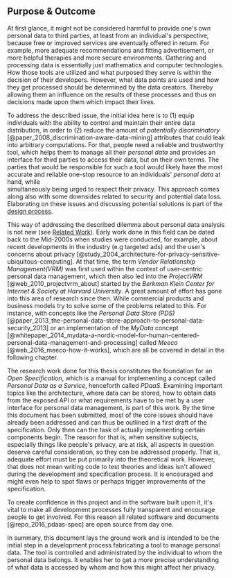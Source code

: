 ## Purpose & Outcome



At first glance, it might not be considered harmful to provide one's own personal data to third 
parties, at least from an individual's perspective, because free or improved services are 
eventually offered in return. For example, more adequate recommendations and fitting advertisement,
or more helpful therapies and more secure environments. 
Gathering and processing data is essentially just mathematics and computer technologies. How those 
tools are utilized and what purposed they serve is within the decision of their developers. 
However, what data points are used and how they get 
processed should be determined by the data creators. Thereby allowing them an  influence on the results of these processes and thus on decisions made 
upon them which impact their lives.

To address the described issue, the initial idea here is to (1) equip individuals with the ability 
to control and maintain their entire data distribution, in order to (2) reduce the amount of 
*potentially discriminatory* [@paper_2008_discrimination-aware-data-mining] attributes that could 
leak into arbitrary computations. For that, people need a reliable and trustworthy tool, which helps 
them to manage all their *personal data* and provides an interface for third parties to access their 
data, but on their own terms. The parties that would be responsible for such a tool would likely have the most accurate and 
reliable one-stop resource to an individuals' *personal data* at hand, while  
simultaneously being urged to respect their privacy. This approach comes along also with some 
downsides related to security and potential data loss. Elaborating on these issues and discussing 
potential solutions is part of the [design process](#design-discussion).

This way of addressing the described dilemma about personal data analysis is not new (see 
[Related Work](#related-work)). Early work done in this field can be dated back to the Mid-2000s 
when studies were conducted, for example, about recent developments in the industry (e.g targeted ads) 
and the user's concerns about privacy 
[@study_2004_architecture-for-privacy-sensitive-ubiquitous-computing]. At that time, the term 
*Vendor Relationship Management(VRM)* was first used within the context of user-centric personal 
data management, which then also led into the *ProjectVRM* [@web_2010_projectvrm_about] started by 
the *Berkman Klein Center for Internet & Society at Harvard University*. 
A great amount of effort has gone into this area of research since then. While commercial 
products and business models try to solve some of the problems related to this. For instance, 
with concepts like the *Personal Data Store (PDS)* 
[@paper_2013_the-personal-data-store-approach-to-personal-data-security_2013] or an implementation
of the *MyData* concept 
[@whitepaper_2014_mydata-a-nordic-model-for-human-centered-personal-data-management-and-processing] 
called *Meeco* [@web_2016_meeco-how-it-works], which are all be covered in detail in the 
following chapter.

The research work done for this thesis constitutes the foundation for an *Open Specification*, 
which is a manual for implementing a concept called *Personal Data as a Service*, henceforth called 
*PDaaS*. Examining important topics like the architecture, where data can 
be stored, how to obtain data from the exposed API or what requirements have to be met by a user 
interface for personal data management, is part of this work. By the time this document has been 
submitted, most of the core issues should have already been addressed and can thus be outlined in a 
first draft of the specification. 
Only then can the task of actually implementing certain components begin. The reason for that is, 
when sensitive subjects, especially things like people's privacy, are at risk, all aspects in question 
deserve careful consideration, so they can be addressed properly. That is, adequate effort must be put
primarily into the theoretical work. However, that does not mean writing code to 
test theories and ideas isn't allowed during the development and specification process. It is 
encouraged and might even help to spot flaws or perhaps trigger improvements of the specification.

To create confidence in this project and in the software built upon it, 
it's vital to make all development processes fully transparent and encourage people to get involved.
For this reason all related software and documents [@repo_2016_pdaas-spec] are open source from day 
one.

In summary, this document lays the ground work and is intended to be the initial step in a 
development process fabricating a tool to manage personal data. The tool is controlled and 
administrated by the individual to whom the personal data belongs. It enables her to get a more 
precise understanding of what data is accessed by whom and how this might affect her privacy.
